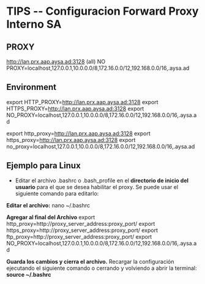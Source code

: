 # **TIPS -- Configuracion Forward Proxy Interno SA**

## PROXY
http://lan.prx.aap.aysa.ad:3128 (all)
NO PROXY=localhost,127.0.0.1,10.0.0.0/8,172.16.0.0/12,192.168.0.0/16,.aysa.ad

## Environment
export HTTP_PROXY=http://lan.prx.aap.aysa.ad:3128 
export HTTPS_PROXY=http://lan.prx.aap.aysa.ad:3128 
export NO_PROXY=localhost,127.0.0.1,10.0.0.0/8,172.16.0.0/12,192.168.0.0/16,.aysa.ad

export http_proxy=http://lan.prx.aap.aysa.ad:3128 
export https_proxy=http://lan.prx.aap.aysa.ad:3128 
export no_proxy=localhost,127.0.0.1,10.0.0.0/8,172.16.0.0/12,192.168.0.0/16,.aysa.ad

## Ejemplo para Linux

- Editar el archivo .bashrc o .bash_profile en el **directorio de inicio del usuario** para el que se desea habilitar el proxy. Se puede usar el siguiente comando para editarlo:

__Editar el archivo:__
nano ~/.bashrc

__Agregar al final del Archivo__
export http_proxy=http://proxy_server_address:proxy_port/
export https_proxy=http://proxy_server_address:proxy_port/
export ftp_proxy=http://proxy_server_address:proxy_port/
export NO_PROXY=localhost,127.0.0.1,10.0.0.0/8,172.16.0.0/12,192.168.0.0/16,.aysa.ad

__Guarda los cambios y cierra el archivo.__
Recargar la configuración ejecutando el siguiente comando o cerrando y volviendo a abrir la terminal: __source ~/.bashrc__

